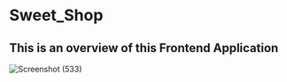 # Sweet_Shop
## This is an overview of this Frontend Application
![Screenshot (533)](https://github.com/saiyam25/Sweet_Shop/assets/156206992/370b2a73-f36b-40f2-ad04-746a1bbabab3)
